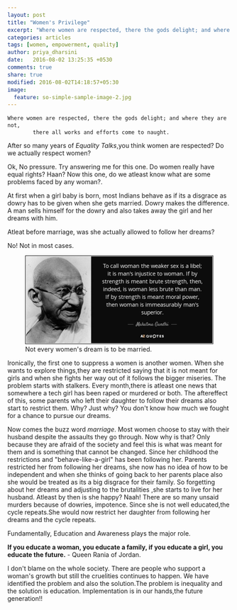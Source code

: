 ```yaml
---
layout: post
title: "Women's Privilege"
excerpt: "Where women are respected, there the gods delight; and where they are not, there all works and efforts come to naught."
categories: articles
tags: [women, empowerment, quality]
author: priya_dharsini
date:   2016-08-02 13:25:35 +0530
comments: true
share: true
modified: 2016-08-02T14:18:57+05:30
image:
  feature: so-simple-sample-image-2.jpg
---
```



	Where women are respected, there the gods delight; and where they are not,
	 		there all works and efforts come to naught.


After so many years of *Equality Talks*,you think women are respected? Do we actually respect women?

Ok, No pressure. Try answering me for this one. Do women really have equal rights? Haan? Now this one, do we atleast know what are some problems faced by any woman?.

At first when a girl baby is born, most Indians behave as if its a disgrace as dowry has to be given when she gets married. Dowry makes the difference. A man sells himself for the dowry and also takes away the girl and her dreams with him.

Atleat before marriage, was she actually allowed to follow her dreams?

No! Not in most cases. 

<figure>
	<img src="/images/gandhi.jpg" alt="image">
	<figcaption>Not every women's dream is to be married.</figcaption>
</figure>

Ironically, the first one to suppress a women is another women. When she wants to explore things,they are restricted saying that it is not meant for girls and when she fights her way out of it follows the bigger miseries. The problem starts with stalkers. Every month,there is atleast one news that somewhere a tech girl has been raped or murdered or both. The aftereffect of this, some parents who left their daughter to follow their dreams also start to restrict them. Why? Just why? You don't know how much we fought for a chance to pursue our dreams.

Now comes the buzz word *marriage*. Most women choose to stay with their husband despite the assaults they go through. Now why is that? Only because they are afraid of the society and feel this is what was meant for them and is something that cannot be changed. Since her childhood the restrictions and "behave-like-a-girl" has been following her. Parents restricted her from following her dreams, she now has no idea of how to be independent and when she thinks of going back to her parents place also she would be treated as its a big disgrace for their family. So forgetting about her dreams and adjusting to the brutalities ,she starts to live for her husband. Atleast by then is she happy? Naah! There are so many unsaid murders because of dowries, impotence. Since she is not well educated,the cycle repeats.She would now restrict her daughter from following her dreams and the cycle repeats.

Fundamentally, Education and Awareness plays the major role.

**If you educate a woman, you educate a family, if you educate a girl, you educate the future.** - Queen Rania of Jordan.

I don't blame on the whole society. There are people who support a woman's growth but still the cruelities continues to happen. We have identified the problem and also the solution.The problem is inequality and the solution is education. Implementation is in our hands,the future generation!!
